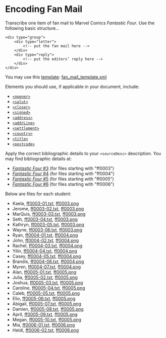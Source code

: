 # Encoding Fan Mail

Transcribe one item of fan mail to Marvel Comics _Fantastic Four_. Use the following basic structure…

```
<div type="group">
	<div type="letter">
		<!-- put the fan mail here -->
	</div>
	<div type="reply">
		<!-- put the editors’ reply here -->
	</div>
</div>
```

You may use this [template](z652-Digital-Libraries/resources/fan_mail_template.xml): [fan_mail_template.xml](/resources/fan_mail_template.xml)

Elements you should use, if applicable in your document, include:

- [`<opener>`](https://tei-c.org/release/doc/tei-p5-doc/en/html/ref-opener.html)
- [`<salut>`](https://tei-c.org/release/doc/tei-p5-doc/en/html/ref-salut.html)
- [`<closer>`](https://tei-c.org/release/doc/tei-p5-doc/en/html/ref-closer.html)
- [`<signed>`](https://tei-c.org/release/doc/tei-p5-doc/en/html/ref-signed.html)
- [`<address>`](https://tei-c.org/release/doc/tei-p5-doc/en/html/ref-address.html)
- [`<addrLine>`](https://tei-c.org/release/doc/tei-p5-doc/en/html/ref-addrLine.html)
- [`<settlement>`](https://tei-c.org/release/doc/tei-p5-doc/en/html/ref-settlement.html)
- [`<country>`](https://tei-c.org/release/doc/tei-p5-doc/en/html/ref-country.html)
- [`<title>`](https://tei-c.org/release/doc/tei-p5-doc/en/html/ref-title.html)
- [`<postcode>`](https://tei-c.org/release/doc/tei-p5-doc/en/html/ref-postcode.html)

Apply the correct bibliographic details to your `<sourceDesc>` description. You may find bibliographic details at:

- [_Fantastic Four_ #3](https://www.comics.org/issue/16830/) (for files starting with "ff0003")
- [_Fantastic Four_ #4](https://www.comics.org/issue/16933/) (for files starting with "ff0004")
- [_Fantastic Four_ #5](https://www.comics.org/issue/17043/) (for files starting with "ff0005")
- [_Fantastic Four_ #6](https://www.comics.org/issue/17152/) (for files starting with "ff0006")
		

Below are files for each student:

- Kaela, [ff0003-01.txt](z652-Digital-Libraries/resources/ff_fan_mail/ff0003-01.txt), [ff0003.png](https://iu.instructure.com/files/145486768/download?download_frd=1)
- Jerome, [ff0003-02.txt](z652-Digital-Libraries/resources/ff_fan_mail/ff0003-02.txt), [ff0003.png](https://iu.instructure.com/files/145486768/download?download_frd=1)
- MarQuis, [ff0003-03.txt](z652-Digital-Libraries/resources/ff_fan_mail/ff0003-03.txt), [ff0003.png](https://iu.instructure.com/files/145486768/download?download_frd=1)
- Seth, [ff0003-04.txt](z652-Digital-Libraries/resources/ff_fan_mail/ff0003-04.txt), [ff0003.png](https://iu.instructure.com/files/145486768/download?download_frd=1)
- Kathryn, [ff0003-05.txt](z652-Digital-Libraries/resources/ff_fan_mail/ff0003-05.txt), [ff0003.png](https://iu.instructure.com/files/145486768/download?download_frd=1)
- Wayne, [ff0003-06.txt](z652-Digital-Libraries/resources/ff_fan_mail/ff0003-06.txt), [ff0003.png](https://iu.instructure.com/files/145486768/download?download_frd=1)
- Ryan, [ff0004-01.txt](z652-Digital-Libraries/resources/ff_fan_mail/ff0004-01.txt), [ff0004.png](https://iu.instructure.com/files/145486768/download?download_frd=1)
- John, [ff0004-02.txt](z652-Digital-Libraries/resources/ff_fan_mail/ff0004-02.txt), [ff0004.png](https://iu.instructure.com/files/145486768/download?download_frd=1)
- Rachel, [ff0004-03.txt](z652-Digital-Libraries/resources/ff_fan_mail/ff0004-03.txt), [ff0004.png](https://iu.instructure.com/files/145486768/download?download_frd=1)
- Yilin, [ff0004-04.txt](z652-Digital-Libraries/resources/ff_fan_mail/ff0004-04.txt), [ff0004.png](https://iu.instructure.com/files/145486768/download?download_frd=1)
- Casey, [ff0004-05.txt](z652-Digital-Libraries/resources/ff_fan_mail/ff0004-05.txt), [ff0004.png](https://iu.instructure.com/files/145486768/download?download_frd=1)
- Brandis, [ff0004-06.txt](z652-Digital-Libraries/resources/ff_fan_mail/ff0004-06.txt), [ff0004.png](https://iu.instructure.com/files/145486768/download?download_frd=1)
- Myren, [ff0004-07.txt](z652-Digital-Libraries/resources/ff_fan_mail/ff0004-07.txt), [ff0004.png](https://iu.instructure.com/files/145486768/download?download_frd=1)
- Alan, [ff0005-01.txt](z652-Digital-Libraries/resources/ff_fan_mail/ff0005-01.txt), [ff0005.png](https://iu.instructure.com/files/145486770/download?download_frd=1)
- Julia, [ff0005-02.txt](z652-Digital-Libraries/resources/ff_fan_mail/ff0005-02.txt), [ff0005.png](https://iu.instructure.com/files/145486770/download?download_frd=1)
- Joshua, [ff0005-03.txt](z652-Digital-Libraries/resources/ff_fan_mail/ff0005-03.txt), [ff0005.png](https://iu.instructure.com/files/145486770/download?download_frd=1)
- Caroline, [ff0005-04.txt](z652-Digital-Libraries/resources/ff_fan_mail/ff0005-04.txt), [ff0005.png](https://iu.instructure.com/files/145486770/download?download_frd=1)
- Caleb, [ff0005-05.txt](z652-Digital-Libraries/resources/ff_fan_mail/ff0005-05.txt), [ff0005.png](https://iu.instructure.com/files/145486770/download?download_frd=1)
- Elio, [ff0005-06.txt](z652-Digital-Libraries/resources/ff_fan_mail/ff0005-06.txt), [ff0005.png](https://iu.instructure.com/files/145486770/download?download_frd=1)
- Abigail, [ff0005-07.txt](z652-Digital-Libraries/resources/ff_fan_mail/ff0005-07.txt), [ff0005.png](https://iu.instructure.com/files/145486770/download?download_frd=1)
- Damien, [ff0005-08.txt](z652-Digital-Libraries/resources/ff_fan_mail/ff0005-08.txt), [ff0005.png](https://iu.instructure.com/files/145486770/download?download_frd=1)
- April, [ff0005-09.txt](z652-Digital-Libraries/resources/ff_fan_mail/ff0005-09.txt), [ff0005.png](https://iu.instructure.com/files/145486770/download?download_frd=1)
- Megan, [ff0005-10.txt](z652-Digital-Libraries/resources/ff_fan_mail/ff0005-10.txt), [ff0005.png](https://iu.instructure.com/files/145486770/download?download_frd=1)
- Mia, [ff0006-01.txt](z652-Digital-Libraries/resources/ff_fan_mail/ff0006-01.txt), [ff0006.png](https://iu.instructure.com/files/145486772/download?download_frd=1)
- Heidi, [ff0006-02.txt](z652-Digital-Libraries/resources/ff_fan_mail/ff0006-02.txt), [ff0006.png](https://iu.instructure.com/files/145486772/download?download_frd=1)
